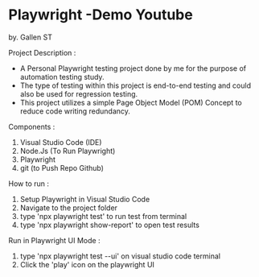 # Playwright -Demo Youtube 
by. Gallen ST

Project Description : 
- A Personal Playwright testing project done by me for the purpose of automation testing study.
- The type of testing within this project is end-to-end testing and could also be used for regression testing. 
- This project utilizes a simple Page Object Model (POM) Concept to reduce code writing redundancy.

Components : 
1. Visual Studio Code (IDE)
2. Node.Js (To Run Playwright)
3. Playwright
4. git (to Push Repo Github)

How to run : 
1. Setup Playwright in Visual Studio Code
2. Navigate to the project folder
3. type 'npx playwright test' to run test from terminal
4. type 'npx playwright show-report' to open test results

Run in Playwright UI Mode : 
1. type 'npx playwright test --ui' on visual studio code terminal
2. Click the 'play' icon on the playwright UI
